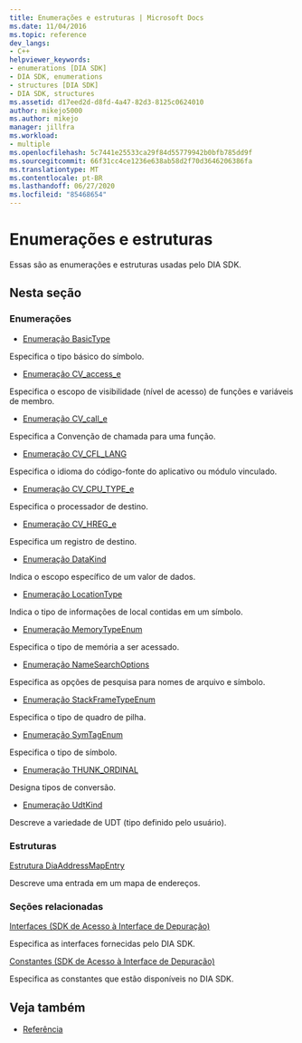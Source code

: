 ```yaml
---
title: Enumerações e estruturas | Microsoft Docs
ms.date: 11/04/2016
ms.topic: reference
dev_langs:
- C++
helpviewer_keywords:
- enumerations [DIA SDK]
- DIA SDK, enumerations
- structures [DIA SDK]
- DIA SDK, structures
ms.assetid: d17eed2d-d8fd-4a47-82d3-8125c0624010
author: mikejo5000
ms.author: mikejo
manager: jillfra
ms.workload:
- multiple
ms.openlocfilehash: 5c7441e25533ca29f84d55779942b0bfb785dd9f
ms.sourcegitcommit: 66f31cc4ce1236e638ab58d2f70d3646206386fa
ms.translationtype: MT
ms.contentlocale: pt-BR
ms.lasthandoff: 06/27/2020
ms.locfileid: "85468654"
---
```

# <a name="enumerations-and-structures"></a>Enumerações e estruturas

Essas são as enumerações e estruturas usadas pelo DIA SDK.

## <a name="in-this-section"></a>Nesta seção

### <a name="enumerations"></a>Enumerações

- [Enumeração BasicType](../../debugger/debug-interface-access/basictype.md)

 Especifica o tipo básico do símbolo.

- [Enumeração CV_access_e](../../debugger/debug-interface-access/cv-access-e.md)

 Especifica o escopo de visibilidade (nível de acesso) de funções e variáveis de membro.

- [Enumeração CV_call_e](../../debugger/debug-interface-access/cv-call-e.md)

 Especifica a Convenção de chamada para uma função.

- [Enumeração CV_CFL_LANG](../../debugger/debug-interface-access/cv-cfl-lang.md)

 Especifica o idioma do código-fonte do aplicativo ou módulo vinculado.

- [Enumeração CV_CPU_TYPE_e](../../debugger/debug-interface-access/cv-cpu-type-e.md)

 Especifica o processador de destino.

- [Enumeração CV_HREG_e](../../debugger/debug-interface-access/cv-hreg-e.md)

 Especifica um registro de destino.

- [Enumeração DataKind](../../debugger/debug-interface-access/datakind.md)

 Indica o escopo específico de um valor de dados.

- [Enumeração LocationType](../../debugger/debug-interface-access/locationtype.md)

 Indica o tipo de informações de local contidas em um símbolo.

- [Enumeração MemoryTypeEnum](../../debugger/debug-interface-access/memorytypeenum.md)

 Especifica o tipo de memória a ser acessado.

- [Enumeração NameSearchOptions](../../debugger/debug-interface-access/namesearchoptions.md)

 Especifica as opções de pesquisa para nomes de arquivo e símbolo.

- [Enumeração StackFrameTypeEnum](../../debugger/debug-interface-access/stackframetypeenum.md)

 Especifica o tipo de quadro de pilha.

- [Enumeração SymTagEnum](../../debugger/debug-interface-access/symtagenum.md)

 Especifica o tipo de símbolo.

- [Enumeração THUNK_ORDINAL](../../debugger/debug-interface-access/thunk-ordinal.md)

 Designa tipos de conversão.

- [Enumeração UdtKind](../../debugger/debug-interface-access/udtkind.md)

 Descreve a variedade de UDT (tipo definido pelo usuário).

### <a name="structures"></a>Estruturas

[Estrutura DiaAddressMapEntry](../../debugger/debug-interface-access/diaaddressmapentry.md)

Descreve uma entrada em um mapa de endereços.

### <a name="related-sections"></a>Seções relacionadas

[Interfaces (SDK de Acesso à Interface de Depuração)](../../debugger/debug-interface-access/interfaces-debug-interface-access-sdk.md)

Especifica as interfaces fornecidas pelo DIA SDK.

[Constantes (SDK de Acesso à Interface de Depuração)](../../debugger/debug-interface-access/constants-debug-interface-access-sdk.md)

Especifica as constantes que estão disponíveis no DIA SDK.

## <a name="see-also"></a>Veja também

- [Referência](../../debugger/debug-interface-access/debug-interface-access-sdk-reference.md)